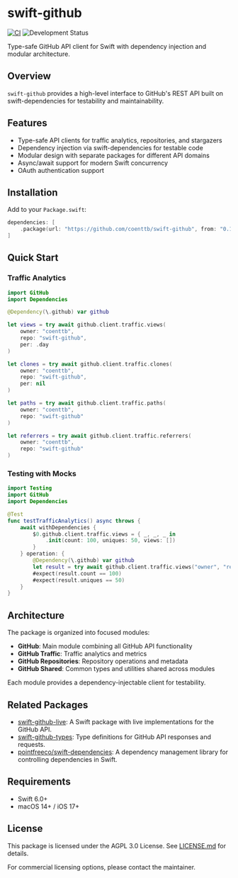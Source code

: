 # swift-github

[![CI](https://github.com/coenttb/swift-github/workflows/CI/badge.svg)](https://github.com/coenttb/swift-github/actions/workflows/ci.yml)
![Development Status](https://img.shields.io/badge/status-active--development-blue.svg)

Type-safe GitHub API client for Swift with dependency injection and modular architecture.

## Overview

`swift-github` provides a high-level interface to GitHub's REST API built on swift-dependencies for testability and maintainability.

## Features

- Type-safe API clients for traffic analytics, repositories, and stargazers
- Dependency injection via swift-dependencies for testable code
- Modular design with separate packages for different API domains
- Async/await support for modern Swift concurrency
- OAuth authentication support

## Installation

Add to your `Package.swift`:

```swift
dependencies: [
    .package(url: "https://github.com/coenttb/swift-github", from: "0.1.0")
]
```

## Quick Start

### Traffic Analytics

```swift
import GitHub
import Dependencies

@Dependency(\.github) var github

let views = try await github.client.traffic.views(
    owner: "coenttb",
    repo: "swift-github",
    per: .day
)

let clones = try await github.client.traffic.clones(
    owner: "coenttb",
    repo: "swift-github",
    per: nil
)

let paths = try await github.client.traffic.paths(
    owner: "coenttb",
    repo: "swift-github"
)

let referrers = try await github.client.traffic.referrers(
    owner: "coenttb",
    repo: "swift-github"
)
```

### Testing with Mocks

```swift
import Testing
import GitHub
import Dependencies

@Test
func testTrafficAnalytics() async throws {
    await withDependencies {
        $0.github.client.traffic.views = { _, _, _ in
            .init(count: 100, uniques: 50, views: [])
        }
    } operation: {
        @Dependency(\.github) var github
        let result = try await github.client.traffic.views("owner", "repo", .day)
        #expect(result.count == 100)
        #expect(result.uniques == 50)
    }
}
```

## Architecture

The package is organized into focused modules:

- **GitHub**: Main module combining all GitHub API functionality
- **GitHub Traffic**: Traffic analytics and metrics
- **GitHub Repositories**: Repository operations and metadata
- **GitHub Shared**: Common types and utilities shared across modules

Each module provides a dependency-injectable client for testability.

## Related Packages

- [swift-github-live](https://github.com/coenttb/swift-github-live): A Swift package with live implementations for the GitHub API.
- [swift-github-types](https://github.com/coenttb/swift-github-types): Type definitions for GitHub API responses and requests.
- [pointfreeco/swift-dependencies](https://github.com/pointfreeco/swift-dependencies): A dependency management library for controlling dependencies in Swift.

## Requirements

- Swift 6.0+
- macOS 14+ / iOS 17+

## License

This package is licensed under the AGPL 3.0 License. See [LICENSE.md](LICENSE.md) for details.

For commercial licensing options, please contact the maintainer.
